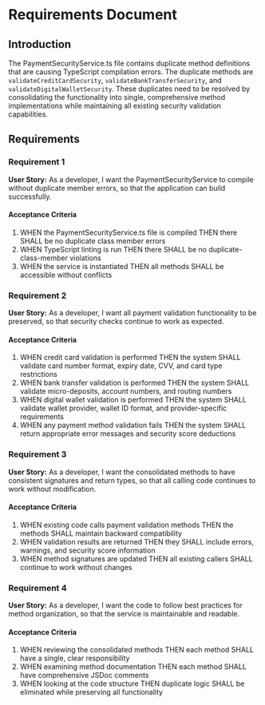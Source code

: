 # Requirements Document

## Introduction

The PaymentSecurityService.ts file contains duplicate method definitions that are causing TypeScript compilation errors. The duplicate methods are `validateCreditCardSecurity`, `validateBankTransferSecurity`, and `validateDigitalWalletSecurity`. These duplicates need to be resolved by consolidating the functionality into single, comprehensive method implementations while maintaining all existing security validation capabilities.

## Requirements

### Requirement 1

**User Story:** As a developer, I want the PaymentSecurityService to compile without duplicate member errors, so that the application can build successfully.

#### Acceptance Criteria

1. WHEN the PaymentSecurityService.ts file is compiled THEN there SHALL be no duplicate class member errors
2. WHEN TypeScript linting is run THEN there SHALL be no duplicate-class-member violations
3. WHEN the service is instantiated THEN all methods SHALL be accessible without conflicts

### Requirement 2

**User Story:** As a developer, I want all payment validation functionality to be preserved, so that security checks continue to work as expected.

#### Acceptance Criteria

1. WHEN credit card validation is performed THEN the system SHALL validate card number format, expiry date, CVV, and card type restrictions
2. WHEN bank transfer validation is performed THEN the system SHALL validate micro-deposits, account numbers, and routing numbers
3. WHEN digital wallet validation is performed THEN the system SHALL validate wallet provider, wallet ID format, and provider-specific requirements
4. WHEN any payment method validation fails THEN the system SHALL return appropriate error messages and security score deductions

### Requirement 3

**User Story:** As a developer, I want the consolidated methods to have consistent signatures and return types, so that all calling code continues to work without modification.

#### Acceptance Criteria

1. WHEN existing code calls payment validation methods THEN the methods SHALL maintain backward compatibility
2. WHEN validation results are returned THEN they SHALL include errors, warnings, and security score information
3. WHEN method signatures are updated THEN all existing callers SHALL continue to work without changes

### Requirement 4

**User Story:** As a developer, I want the code to follow best practices for method organization, so that the service is maintainable and readable.

#### Acceptance Criteria

1. WHEN reviewing the consolidated methods THEN each method SHALL have a single, clear responsibility
2. WHEN examining method documentation THEN each method SHALL have comprehensive JSDoc comments
3. WHEN looking at the code structure THEN duplicate logic SHALL be eliminated while preserving all functionality